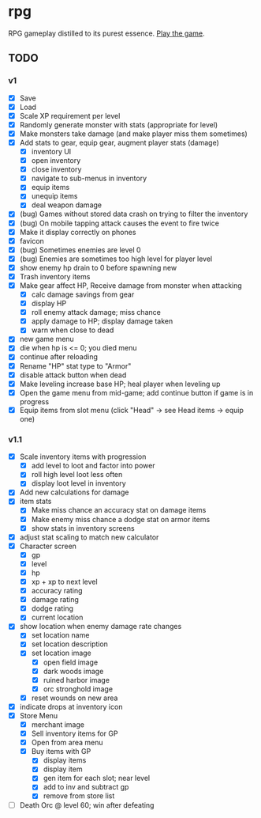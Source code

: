 # rpg

RPG gameplay distilled to its purest essence. [Play the game](https://centaurreader.com/rpg).

## TODO
### v1
- [x] Save
- [x] Load
- [x] Scale XP requirement per level
- [x] Randomly generate monster with stats (appropriate for level)
- [x] Make monsters take damage (and make player miss them sometimes)
- [x] Add stats to gear, equip gear, augment player stats (damage)
  - [x] inventory UI
  - [x] open inventory
  - [x] close inventory
  - [x] navigate to sub-menus in inventory
  - [x] equip items
  - [x] unequip items
  - [x] deal weapon damage
- [x] (bug) Games without stored data crash on trying to filter the inventory
- [x] (bug) On mobile tapping attack causes the event to fire twice
- [x] Make it display correctly on phones
- [x] favicon
- [x] (bug) Sometimes enemies are level 0
- [x] (bug) Enemies are sometimes too high level for player level
- [x] show enemy hp drain to 0 before spawning new
- [x] Trash inventory items
- [x] Make gear affect HP, Receive damage from monster when attacking
  - [x] calc damage savings from gear
  - [x] display HP
  - [x] roll enemy attack damage; miss chance
  - [x] apply damage to HP; display damage taken
  - [x] warn when close to dead
- [x] new game menu
- [x] die when hp is <= 0; you died menu
- [x] continue after reloading
- [x] Rename "HP" stat type to "Armor"
- [x] disable attack button when dead
- [x] Make leveling increase base HP; heal player when leveling up
- [x] Open the game menu from mid-game; add continue button if game is in progress
- [x] Equip items from slot menu (click "Head" -> see Head items -> equip one)

### v1.1
- [x] Scale inventory items with progression
  - [x] add level to loot and factor into power
  - [x] roll high level loot less often
  - [x] display loot level in inventory
- [x] Add new calculations for damage
- [x] item stats
  - [x] Make miss chance an accuracy stat on damage items
  - [x] Make enemy miss chance a dodge stat on armor items
  - [x] show stats in inventory screens
- [x] adjust stat scaling to match new calculator
- [x] Character screen
  - [x] gp
  - [x] level
  - [x] hp
  - [x] xp + xp to next level
  - [x] accuracy rating
  - [x] damage rating
  - [x] dodge rating
  - [x] current location
- [x] show location when enemy damage rate changes
  - [x] set location name
  - [x] set location description
  - [x] set location image
    - [x] open field image
    - [x] dark woods image
    - [x] ruined harbor image
    - [x] orc stronghold image
  - [x] reset wounds on new area
- [x] indicate drops at inventory icon
- [x] Store Menu
  - [x] merchant image
  - [x] Sell inventory items for GP
  - [x] Open from area menu
  - [x] Buy items with GP
    - [x] display items
    - [x] display item
    - [x] gen item for each slot; near level
    - [x] add to inv and subtract gp
    - [x] remove from store list
- [ ] Death Orc @ level 60; win after defeating
